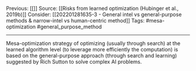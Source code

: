 Previous: [[]]
Source: [[Risks from learned optimization (Hubinger et al., 2019b)]]
Consider: [[202201281635-3 - General intel vs general-purpose methods & narrow-intel vs human-centric method]]
Tags: #mesa-optimization #general_purpose_method 
______________

Mesa-optimization strategy of optimizing (usually through search) at the learned algorithm level (to leverage more efficiently the computation) is based on the general-purpose approach (through search and learning) suggested by Rich Sutton to solve complex AI problems. 